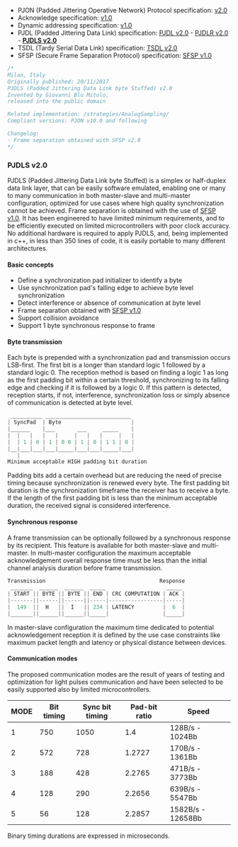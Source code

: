 - PJON (Padded Jittering Operative Network) Protocol specification:
[v2.0](/specification/PJON-protocol-specification-v2.0.md)
- Acknowledge specification: [v1.0](/specification/PJON-protocol-acknowledge-specification-v1.0.md)
- Dynamic addressing specification: [v1.0](/specification/PJON-dynamic-addressing-specification-v1.0.md)
- PJDL (Padded Jittering Data Link) specification:
[PJDL v2.0](/strategies/SoftwareBitBang/specification/PJDL-specification-v2.0.md) - [PJDLR v2.0](/strategies/OverSampling/specification/PJDLR-specification-v2.0.md) - **[PJDLS v2.0](/strategies/AnalogSampling/specification/PJDLS-specification-v2.0.md)**
- TSDL (Tardy Serial Data Link) specification: [TSDL v2.0](/strategies/ThroughSerial/specification/TSDL-specification-v2.0.md)
- SFSP (Secure Frame Separation Protocol) specification: [SFSP v1.0](/specification/SFSP-frame-separation-specification-v1.0.md)
```cpp
/*
Milan, Italy
Originally published: 20/11/2017
PJDLS (Padded Jittering Data Link byte Stuffed) v2.0
Invented by Giovanni Blu Mitolo,
released into the public domain

Related implementation: /strategies/AnalogSampling/
Compliant versions: PJON v10.0 and following

Changelog:
- Frame separation obtained with SFSP v2.0
*/
```
### PJDLS v2.0
PJDLS (Padded Jittering Data Link byte Stuffed) is a simplex or half-duplex data link layer, that can be easily software emulated, enabling one or many to many communication in both master-slave and multi-master configuration, optimized for use cases where high quality synchronization cannot be achieved. Frame separation is obtained with the use of [SFSP v1.0](/specification/SFSP-frame-separation-specification). It has been engineered to have limited minimum requirements, and to be efficiently executed on limited microcontrollers with poor clock accuracy. No additional hardware is required to apply PJDLS, and, being implemented in c++, in less than 350 lines of code, it is easily portable to many different architectures.

#### Basic concepts
* Define a synchronization pad initializer to identify a byte
* Use synchronization pad's falling edge to achieve byte level synchronization
* Detect interference or absence of communication at byte level
* Frame separation obtained with [SFSP v1.0](/specification/SFSP-frame-separation-specification)  
* Support collision avoidance
* Support 1 byte synchronous response to frame

#### Byte transmission
Each byte is prepended with a synchronization pad and transmission occurs LSB-first. The first bit is a longer than standard logic 1 followed by a standard logic 0. The reception method is based on finding a logic 1 as long as the first padding bit within a certain threshold, synchronizing to its falling edge and checking if it is followed by a logic 0. If this pattern is detected, reception starts, if not, interference, synchronization loss or simply absence of communication is detected at byte level.    
```cpp  
 __________ ___________________________
| SyncPad  | Byte                      |
|______    |___       ___     _____    |
|  |   |   |   |     |   |   |     |   |
|  | 1 | 0 | 1 | 0 0 | 1 | 0 | 1 1 | 0 |
|__|___|___|___|_____|___|___|_____|___|
   |
Minimum acceptable HIGH padding bit duration
```
Padding bits add a certain overhead but are reducing the need of precise timing because synchronization is renewed every byte. The first padding bit duration is the synchronization timeframe the receiver has to receive a byte. If the length of the first padding bit is less than the minimum acceptable duration, the received signal is considered interference.

#### Synchronous response
A frame transmission can be optionally followed by a synchronous response by its recipient. This feature is available for both master-slave and multi-master. In multi-master configuration the maximum acceptable acknowledgement overall response time must be less than the initial channel analysis duration before frame transmission.
```cpp  
Transmission                                    Response
 _______  ______  ______  _____                   _____
| START || BYTE || BYTE || END | CRC COMPUTATION | ACK |
|-------||------||------||-----|-----------------|-----|
|  149  ||  H   ||  I   || 234 | LATENCY         |  6  |
|_______||______||______||_____|                 |_____|
```

In master-slave configuration the maximum time dedicated to potential acknowledgement reception it is defined by the use case constraints like maximum packet length and latency or physical distance between devices.

#### Communication modes
The proposed communication modes are the result of years of testing and optimization for light pulses communication and have been selected to be easily supported also by limited microcontrollers.  

| MODE | Bit timing | Sync bit timing | Pad-bit ratio | Speed               |
| ---- | ---------- | --------------- | ------------- | ------------------- |
| 1    | 750        | 1050            | 1.4           | 128B/s  -  1024Bb   |
| 2    | 572        | 728             | 1.2727        | 170B/s  -  1361Bb   |
| 3    | 188        | 428             | 2.2765        | 471B/s  -  3773Bb   |
| 4    | 128        | 290             | 2.2656        | 639B/s  -  5547Bb   |
| 5    | 56         | 128             | 2.2857        | 1582B/s - 12658Bb   |

Binary timing durations are expressed in microseconds.

